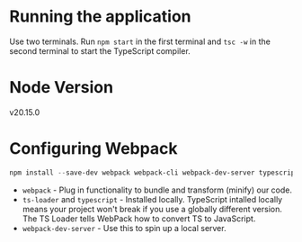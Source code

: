 # Running the application

Use two terminals. Run `npm start` in the first terminal and `tsc -w` in the second terminal to start the TypeScript compiler.

# Node Version

v20.15.0

# Configuring Webpack

```powershell
npm install --save-dev webpack webpack-cli webpack-dev-server typescript ts-loader
```

- `webpack` - Plug in functionality to bundle and transform (minify) our code.
- `ts-loader` and `typescript` - Installed locally. TypeScript intalled locally means your project won't break if you use a globally different version. The TS Loader tells WebPack how to convert TS to JavaScript.
- `webpack-dev-server` - Use this to spin up a local server.